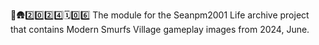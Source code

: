 🔵️🛖️2️⃣️0️⃣️2️⃣️4️⃣️🗓️0️⃣️6️⃣️ The module for the Seanpm2001 Life archive project that contains Modern Smurfs Village gameplay images from 2024, June.
